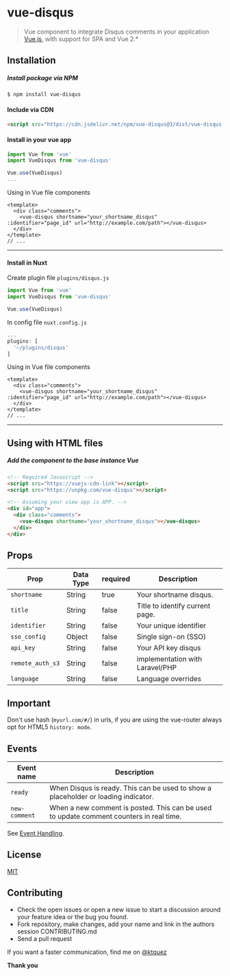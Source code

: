 # vue-disqus
> Vue component to integrate Disqus comments in your application [Vue.js](http://vuejs.org/), with support for SPA and Vue 2.*


## Installation

##### Install package via NPM

```shell
$ npm install vue-disqus
```

#### Include via CDN

```html
<script src="https://cdn.jsdelivr.net/npm/vue-disqus@3/dist/vue-disqus.js"></script>
```

#### Install in your vue app
```javascript
import Vue from 'vue'
import VueDisqus from 'vue-disqus'

Vue.use(VueDisqus)
...
```

Using in Vue file components
```vue
<template>
  <div class="comments">
    <vue-disqus shortname="your_shortname_disqus" :identifier="page_id" url="http://example.com/path"></vue-disqus>
  </div>
</template>
// ...
```

---

#### Install in Nuxt
Create plugin file `plugins/disqus.js`

```javascript
import Vue from 'vue'
import VueDisqus from 'vue-disqus'

Vue.use(VueDisqus)

```

In config file `nuxt.config.js`
```javascript
...
plugins: [
  '~/plugins/disqus'
]

```

Using in Vue file components
```vue
<template>
  <div class="comments">
    <vue-disqus shortname="your_shortname_disqus" :identifier="page_id" url="http://example.com/path"></vue-disqus>
  </div>
</template>
// ...
```

---

## Using with HTML files
##### Add the component to the base instance Vue

```html
<!-- Required Javascript -->
<script src="https://vuejs-cdn-link"></script>
<script src="https://unpkg.com/vue-disqus"></script>
```

```html
<!-- Assuming your view app is APP. -->
<div id="app">
  <div class="comments">
    <vue-disqus shortname="your_shortname_disqus"></vue-disqus>
  </div>
</div>
```

## Props

Prop            | Data Type  | required  | Description
--------------- | ---------- | --------- | -----------
`shortname`     | String     | true      | Your shortname disqus.
`title`         | String     | false     | Title to identify current page.
`identifier`    | String     | false     | Your unique identifier
`sso_config`    | Object     | false     | Single sign-on (SSO)
`api_key`       | String     | false     | Your API key disqus
`remote_auth_s3`| String     | false     | implementation with Laravel/PHP
`language`      | String     | false     | Language overrides


## Important
Don't use hash (`myurl.com/#/`) in urls, if you are using the vue-router always opt for HTML5 `history: mode`.


## Events

Event name    | Description
------------- | -----------
`ready`       | When Disqus is ready. This can be used to show a placeholder or loading indicator.
`new-comment` | When a new comment is posted. This can be used to update comment counters in real time.


See [Event Handling](https://vuejs.org/v2/guide/events.html).

## License

[MIT](https://github.com/ktquez/vue-disqus/blob/master/LICENSE)

## Contributing
- Check the open issues or open a new issue to start a discussion around your feature idea or the bug you found.
- Fork repository, make changes, add your name and link in the authors session CONTRIBUTING.md
- Send a pull request

If you want a faster communication, find me on [@ktquez](https://twitter.com/ktquez)

**Thank you**
